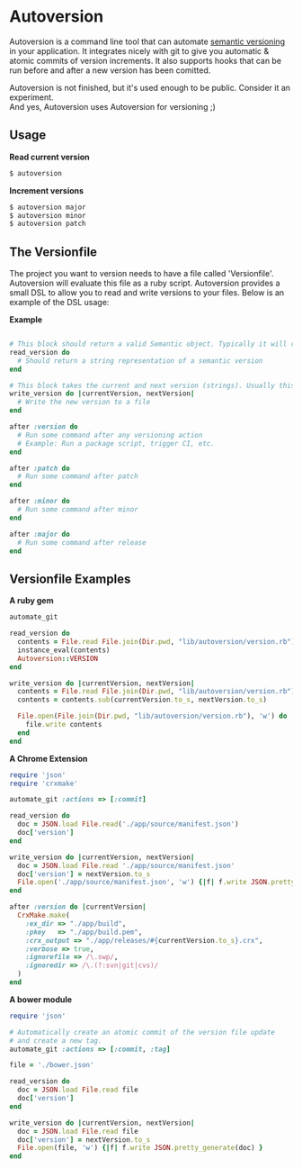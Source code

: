 Autoversion
===========

Autoversion is a command line tool that can automate [semantic versioning](http://semver.org) in your application. It 
integrates nicely with git to give you automatic & atomic commits of version increments. It also supports hooks that can be run before and after a new version has been comitted.

Autoversion is not finished, but it's used enough to be public. Consider it an experiment.<br />
And yes, Autoversion uses Autoversion for versioning ;)

Usage
-----

**Read current version**
```Bash
$ autoversion
```

**Increment versions**
```Bash
$ autoversion major
$ autoversion minor
$ autoversion patch
```

The Versionfile
--------------------

The project you want to version needs to have a file called 'Versionfile'. Autoversion will evaluate this file as a ruby script. Autoversion provides a small DSL to allow you to read and write versions to your files. Below is an example of the DSL usage:

**Example**

```Ruby

# This block should return a valid Semantic object. Typically it will read a file and parse it.
read_version do
  # Should return a string representation of a semantic version
end

# This block takes the current and next version (strings). Usually this means rewriting some version file.
write_version do |currentVersion, nextVersion|
  # Write the new version to a file
end

after :version do
  # Run some command after any versioning action
  # Example: Run a package script, trigger CI, etc.
end

after :patch do
  # Run some command after patch
end

after :minor do
  # Run some command after minor
end

after :major do
  # Run some command after release
end

```

Versionfile Examples
----------------------------

**A ruby gem**

```Ruby
automate_git

read_version do
  contents = File.read File.join(Dir.pwd, "lib/autoversion/version.rb")
  instance_eval(contents)
  Autoversion::VERSION
end

write_version do |currentVersion, nextVersion|
  contents = File.read File.join(Dir.pwd, "lib/autoversion/version.rb")
  contents = contents.sub(currentVersion.to_s, nextVersion.to_s)

  File.open(File.join(Dir.pwd, "lib/autoversion/version.rb"), 'w') do |file| 
    file.write contents
  end
end
```

**A Chrome Extension**

```Ruby
require 'json'
require 'crxmake'

automate_git :actions => [:commit]

read_version do
  doc = JSON.load File.read('./app/source/manifest.json')
  doc['version']
end

write_version do |currentVersion, nextVersion|
  doc = JSON.load File.read './app/source/manifest.json'
  doc['version'] = nextVersion.to_s
  File.open('./app/source/manifest.json', 'w') {|f| f.write JSON.pretty_generate(doc) }
end

after :version do |currentVersion|
  CrxMake.make(
    :ex_dir => "./app/build",
    :pkey   => "./app/build.pem",
    :crx_output => "./app/releases/#{currentVersion.to_s}.crx",
    :verbose => true,
    :ignorefile => /\.swp/,
    :ignoredir => /\.(?:svn|git|cvs)/
  )
end
```

**A bower module**

```Ruby
require 'json'

# Automatically create an atomic commit of the version file update
# and create a new tag.
automate_git :actions => [:commit, :tag]

file = './bower.json'

read_version do
  doc = JSON.load File.read file
  doc['version']
end

write_version do |currentVersion, nextVersion|
  doc = JSON.load File.read file
  doc['version'] = nextVersion.to_s
  File.open(file, 'w') {|f| f.write JSON.pretty_generate(doc) }
end
```


